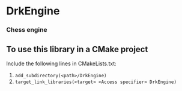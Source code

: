 
# DrkEngine

### Chess engine


## To use this library in a CMake project
Include the following lines in CMakeLists.txt:
1. ``` add_subdirectory(<path>/DrkEngine) ```
2. ``` target_link_libraries(<target> <Access specifier> DrkEngine) ```
